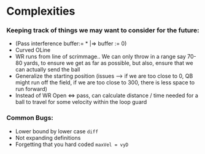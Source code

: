 # Complexities 

### Keeping track of things we may want to consider for the future:

- (Pass interference buffer:= * |=> buffer := 0)
- Curved OLine
- WR runs from line of scrimmage.. We can only throw in a range say 70-80 yards, to ensure we get as far as possible, but also, ensure that we can actually send the ball
- Generalize the starting position (issues --> if we are too close to 0, QB might run off the field, if we are too close to 300, there is less space to run forward)
- Instead of WR Open <=> pass, can calculate distance / time needed for a ball to travel for some velocity within the loop guard

### Common Bugs:
- Lower bound by lower case `diff`
- Not expanding definitions 
- Forgetting that you hard coded `maxVel = vyD`

